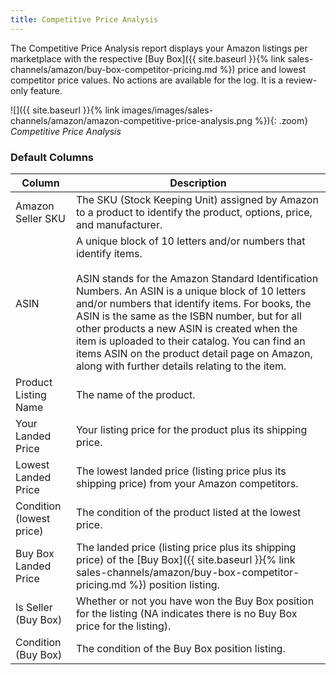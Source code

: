 ```yaml
---
title: Competitive Price Analysis
---
```



The Competitive Price Analysis report displays your Amazon listings per marketplace with the respective [Buy Box]({{ site.baseurl }}{% link sales-channels/amazon/buy-box-competitor-pricing.md %}) price and lowest competitor price values. No actions are available for the log. It is a review-only feature.

![]({{ site.baseurl }}{% link images/images/sales-channels/amazon/amazon-competitive-price-analysis.png %}){: .zoom}
_Competitive Price Analysis_

### Default Columns

|Column|Description|
|--- |--- |
|Amazon Seller SKU|The SKU (Stock Keeping Unit) assigned by Amazon to a product to identify the product, options, price, and manufacturer. |
|ASIN|A unique block of 10 letters and/or numbers that identify items.<br/><br/>ASIN stands for the Amazon Standard Identification Numbers. An ASIN is a unique block of 10 letters and/or numbers that identify items. For books, the ASIN is the same as the ISBN number, but for all other products a new ASIN is created when the item is uploaded to their catalog. You can find an items ASIN on the product detail page on Amazon, along with further details relating to the item. |
|Product Listing Name|The name of the product. |
|Your Landed Price|Your listing price for the product plus its shipping price. |
|Lowest Landed Price|The lowest landed price (listing price plus its shipping price) from your Amazon competitors. |
|Condition (lowest price)|The condition of the product listed at the lowest price. |
|Buy Box Landed Price|The landed price (listing price plus its shipping price) of the [Buy Box]({{ site.baseurl }}{% link sales-channels/amazon/buy-box-competitor-pricing.md %}) position listing. |
|Is Seller (Buy Box)|Whether or not you have won the Buy Box position for the listing (NA indicates there is no Buy Box price for the listing). |
|Condition (Buy Box)|The condition of the Buy Box position listing. |
